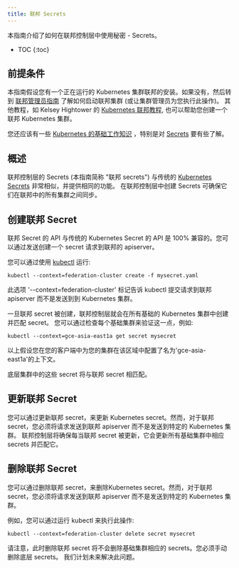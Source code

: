 ```yaml
---
title: 联邦 Secrets
---
```


本指南介绍了如何在联邦控制层中使用秘密 - Secrets。

* TOC
{:toc}

## 前提条件

本指南假设您有一个正在运行的 Kubernetes 集群联邦的安装。如果没有，然后转到
[联邦管理员指南](/docs/admin/federation/) 了解如何启动联邦集群 (或让集群管理员为您执行此操作)。
其他教程，如 Kelsey Hightower 的
[Kubernetes 联邦教程](https://github.com/kelseyhightower/kubernetes-cluster-federation),
也可以帮助您创建一个联邦 Kubernetes 集群。

您还应该有一些
[Kubernetes 的基础工作知识](/docs/getting-started-guides/) ，特别是对 [Secrets](/docs/user-guide/secrets/) 要有些了解。

## 概述

联邦控制层的 Secrets (本指南简称 "联邦 secrets") 与传统的 [Kubernetes
Secrets](/docs/user-guide/secrets/) 非常相似，并提供相同的功能。
在联邦控制层中创建 Secrets 可确保它们在联邦中的所有集群之间同步。

## 创建联邦 Secret

联邦 Secret 的 API 与传统的 Kubernetes Secret 的 API 是 100% 兼容的。您可以通过发送创建一个 secret 请求到联邦的 apiserver。

您可以通过使用 [kubectl](/docs/user-guide/kubectl/) 运行:

``` shell
kubectl --context=federation-cluster create -f mysecret.yaml
```

此选项 '--context=federation-cluster' 标记告诉 kubectl 提交请求到联邦 apiserver 而不是发送到到  Kubernetes 集群。

一旦联邦 secret 被创建，联邦控制层就会在所有基础的 Kubernetes 集群中创建并匹配 secret。
您可以通过检查每个基础集群来验证这一点，例如:

``` shell
kubectl --context=gce-asia-east1a get secret mysecret
```

以上假设您在您的客户端中为您的集群在该区域中配置了名为'gce-asia-east1a'的上下文。

底层集群中的这些 secret 将与联邦 secret 相匹配。

## 更新联邦 Secret

您可以通过更新联邦 secret，来更新 Kubernetes secret。然而，对于联邦 secret，您必须将请求发送到联邦 apiserver 而不是发送到特定的 Kubernetes 集群。
联邦控制层将确保每当联邦 secret 被更新，它会更新所有基础集群中相应 secrets 并匹配它。

## 删除联邦 Secret

您可以通过删除联邦 secret，来删除Kubernetes secret。然而，对于联邦 secret，您必须将请求发送到联邦 apiserver 而不是发送到特定的 Kubernetes 集群。

例如，您可以通过运行 kubectl 来执行此操作:

```shell
kubectl --context=federation-cluster delete secret mysecret
```

请注意，此时删除联邦 secret 将不会删除基础集群相应的 secrets。您必须手动删除底层 secrets。
我们计划未来解决此问题。
